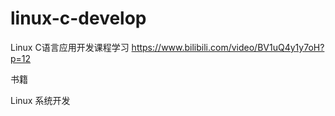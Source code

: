 # linux-c-develop
Linux C语言应用开发课程学习
https://www.bilibili.com/video/BV1uQ4y1y7oH?p=12





书籍

Linux 系统开发
